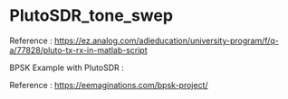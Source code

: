 # PlutoSDR_tone_swep
Reference : https://ez.analog.com/adieducation/university-program/f/q-a/77828/pluto-tx-rx-in-matlab-script

BPSK Example with PlutoSDR : 

Reference : https://eemaginations.com/bpsk-project/
